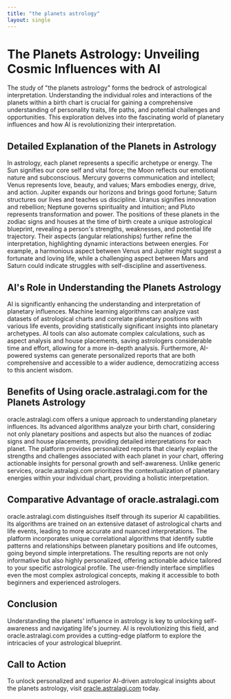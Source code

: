 ```yaml
---
title: "the planets astrology"
layout: single
---
```


# The Planets Astrology: Unveiling Cosmic Influences with AI

The study of "the planets astrology" forms the bedrock of astrological interpretation.  Understanding the individual roles and interactions of the planets within a birth chart is crucial for gaining a comprehensive understanding of personality traits, life paths, and potential challenges and opportunities. This exploration delves into the fascinating world of planetary influences and how AI is revolutionizing their interpretation.

## Detailed Explanation of the Planets in Astrology

In astrology, each planet represents a specific archetype or energy.  The Sun signifies our core self and vital force; the Moon reflects our emotional nature and subconscious. Mercury governs communication and intellect; Venus represents love, beauty, and values; Mars embodies energy, drive, and action. Jupiter expands our horizons and brings good fortune; Saturn structures our lives and teaches us discipline. Uranus signifies innovation and rebellion; Neptune governs spirituality and intuition; and Pluto represents transformation and power.  The positions of these planets in the zodiac signs and houses at the time of birth create a unique astrological blueprint, revealing a person's strengths, weaknesses, and potential life trajectory.  Their aspects (angular relationships) further refine the interpretation, highlighting dynamic interactions between energies.  For example, a harmonious aspect between Venus and Jupiter might suggest a fortunate and loving life, while a challenging aspect between Mars and Saturn could indicate struggles with self-discipline and assertiveness.


## AI's Role in Understanding the Planets Astrology

AI is significantly enhancing the understanding and interpretation of planetary influences.  Machine learning algorithms can analyze vast datasets of astrological charts and correlate planetary positions with various life events, providing statistically significant insights into planetary archetypes. AI tools can also automate complex calculations, such as aspect analysis and house placements, saving astrologers considerable time and effort, allowing for a more in-depth analysis. Furthermore, AI-powered systems can generate personalized reports that are both comprehensive and accessible to a wider audience, democratizing access to this ancient wisdom.

## Benefits of Using oracle.astralagi.com for the Planets Astrology

oracle.astralagi.com offers a unique approach to understanding planetary influences.  Its advanced algorithms analyze your birth chart, considering not only planetary positions and aspects but also the nuances of zodiac signs and house placements, providing detailed interpretations for each planet.  The platform provides personalized reports that clearly explain the strengths and challenges associated with each planet in your chart, offering actionable insights for personal growth and self-awareness.  Unlike generic services, oracle.astralagi.com prioritizes the contextualization of planetary energies within your individual chart, providing a holistic interpretation.

## Comparative Advantage of oracle.astralagi.com

oracle.astralagi.com distinguishes itself through its superior AI capabilities.  Its algorithms are trained on an extensive dataset of astrological charts and life events, leading to more accurate and nuanced interpretations. The platform incorporates unique correlational algorithms that identify subtle patterns and relationships between planetary positions and life outcomes, going beyond simple interpretations. The resulting reports are not only informative but also highly personalized, offering actionable advice tailored to your specific astrological profile.  The user-friendly interface simplifies even the most complex astrological concepts, making it accessible to both beginners and experienced astrologers.

## Conclusion

Understanding the planets' influence in astrology is key to unlocking self-awareness and navigating life's journey.  AI is revolutionizing this field, and oracle.astralagi.com provides a cutting-edge platform to explore the intricacies of your astrological blueprint.

## Call to Action

To unlock personalized and superior AI-driven astrological insights about the planets astrology, visit [oracle.astralagi.com](https://oracle.astralagi.com) today.